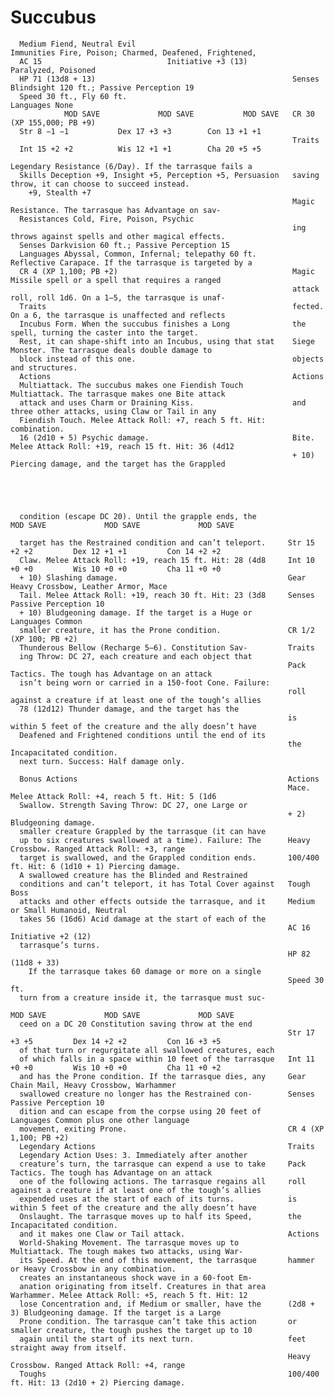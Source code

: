 # Succubus

      Medium Fiend, Neutral Evil                                   Immunities Fire, Poison; Charmed, Deafened, Frightened,
      AC 15                            Initiative +3 (13)                  Paralyzed, Poisoned
      HP 71 (13d8 + 13)                                            Senses Blindsight 120 ft.; Passive Perception 19
      Speed 30 ft., Fly 60 ft.                                     Languages None
                MOD SAVE             MOD SAVE           MOD SAVE   CR 30 (XP 155,000; PB +9)
      Str 8 −1 −1           Dex 17 +3 +3        Con 13 +1 +1
                                                                   Traits
      Int 15 +2 +2          Wis 12 +1 +1        Cha 20 +5 +5
                                                                   Legendary Resistance (6/Day). If the tarrasque fails a
      Skills Deception +9, Insight +5, Perception +5, Persuasion   saving throw, it can choose to succeed instead.
        +9, Stealth +7
                                                                   Magic Resistance. The tarrasque has Advantage on sav-
      Resistances Cold, Fire, Poison, Psychic
                                                                   ing throws against spells and other magical effects.
      Senses Darkvision 60 ft.; Passive Perception 15
      Languages Abyssal, Common, Infernal; telepathy 60 ft.        Reflective Carapace. If the tarrasque is targeted by a
      CR 4 (XP 1,100; PB +2)                                       Magic Missile spell or a spell that requires a ranged
                                                                   attack roll, roll 1d6. On a 1–5, the tarrasque is unaf-
      Traits                                                       fected. On a 6, the tarrasque is unaffected and reflects
      Incubus Form. When the succubus finishes a Long              the spell, turning the caster into the target.
      Rest, it can shape-shift into an Incubus, using that stat    Siege Monster. The tarrasque deals double damage to
      block instead of this one.                                   objects and structures.
      Actions                                                      Actions
      Multiattack. The succubus makes one Fiendish Touch           Multiattack. The tarrasque makes one Bite attack
      attack and uses Charm or Draining Kiss.                      and three other attacks, using Claw or Tail in any
      Fiendish Touch. Melee Attack Roll: +7, reach 5 ft. Hit:      combination.
      16 (2d10 + 5) Psychic damage.                                Bite. Melee Attack Roll: +19, reach 15 ft. Hit: 36 (4d12
                                                                   + 10) Piercing damage, and the target has the Grappled





      condition (escape DC 20). Until the grapple ends, the                 MOD SAVE             MOD SAVE             MOD SAVE

      target has the Restrained condition and can’t teleport.     Str 15 +2 +2         Dex 12 +1 +1         Con 14 +2 +2
      Claw. Melee Attack Roll: +19, reach 15 ft. Hit: 28 (4d8     Int 10 +0 +0         Wis 10 +0 +0         Cha 11 +0 +0
      + 10) Slashing damage.                                      Gear Heavy Crossbow, Leather Armor, Mace
      Tail. Melee Attack Roll: +19, reach 30 ft. Hit: 23 (3d8     Senses Passive Perception 10
      + 10) Bludgeoning damage. If the target is a Huge or        Languages Common
      smaller creature, it has the Prone condition.               CR 1/2 (XP 100; PB +2)
      Thunderous Bellow (Recharge 5–6). Constitution Sav-         Traits
      ing Throw: DC 27, each creature and each object that
                                                                  Pack Tactics. The tough has Advantage on an attack
      isn’t being worn or carried in a 150-foot Cone. Failure:
                                                                  roll against a creature if at least one of the tough’s allies
      78 (12d12) Thunder damage, and the target has the
                                                                  is within 5 feet of the creature and the ally doesn’t have
      Deafened and Frightened conditions until the end of its
                                                                  the Incapacitated condition.
      next turn. Success: Half damage only.

      Bonus Actions                                               Actions
                                                                  Mace. Melee Attack Roll: +4, reach 5 ft. Hit: 5 (1d6
      Swallow. Strength Saving Throw: DC 27, one Large or
                                                                  + 2) Bludgeoning damage.
      smaller creature Grappled by the tarrasque (it can have
      up to six creatures swallowed at a time). Failure: The      Heavy Crossbow. Ranged Attack Roll: +3, range
      target is swallowed, and the Grappled condition ends.       100/400 ft. Hit: 6 (1d10 + 1) Piercing damage.
      A swallowed creature has the Blinded and Restrained
      conditions and can’t teleport, it has Total Cover against   Tough Boss
      attacks and other effects outside the tarrasque, and it     Medium or Small Humanoid, Neutral
      takes 56 (16d6) Acid damage at the start of each of the
                                                                  AC 16                   Initiative +2 (12)
      tarrasque’s turns.
                                                                  HP 82 (11d8 + 33)
        If the tarrasque takes 60 damage or more on a single
                                                                  Speed 30 ft.
      turn from a creature inside it, the tarrasque must suc-
                                                                            MOD SAVE             MOD SAVE             MOD SAVE
      ceed on a DC 20 Constitution saving throw at the end
                                                                  Str 17 +3 +5         Dex 14 +2 +2         Con 16 +3 +5
      of that turn or regurgitate all swallowed creatures, each
      of which falls in a space within 10 feet of the tarrasque   Int 11 +0 +0         Wis 10 +0 +0         Cha 11 +0 +2
      and has the Prone condition. If the tarrasque dies, any     Gear Chain Mail, Heavy Crossbow, Warhammer
      swallowed creature no longer has the Restrained con-        Senses Passive Perception 10
      dition and can escape from the corpse using 20 feet of      Languages Common plus one other language
      movement, exiting Prone.                                    CR 4 (XP 1,100; PB +2)
      Legendary Actions                                           Traits
      Legendary Action Uses: 3. Immediately after another
      creature’s turn, the tarrasque can expend a use to take     Pack Tactics. The tough has Advantage on an attack
      one of the following actions. The tarrasque regains all     roll against a creature if at least one of the tough’s allies
      expended uses at the start of each of its turns.            is within 5 feet of the creature and the ally doesn’t have
      Onslaught. The tarrasque moves up to half its Speed,        the Incapacitated condition.
      and it makes one Claw or Tail attack.                       Actions
      World-Shaking Movement. The tarrasque moves up to           Multiattack. The tough makes two attacks, using War-
      its Speed. At the end of this movement, the tarrasque       hammer or Heavy Crossbow in any combination.
      creates an instantaneous shock wave in a 60-foot Em-
      anation originating from itself. Creatures in that area     Warhammer. Melee Attack Roll: +5, reach 5 ft. Hit: 12
      lose Concentration and, if Medium or smaller, have the      (2d8 + 3) Bludgeoning damage. If the target is a Large
      Prone condition. The tarrasque can’t take this action       or smaller creature, the tough pushes the target up to 10
      again until the start of its next turn.                     feet straight away from itself.
                                                                  Heavy Crossbow. Ranged Attack Roll: +4, range
      Toughs                                                      100/400 ft. Hit: 13 (2d10 + 2) Piercing damage.
